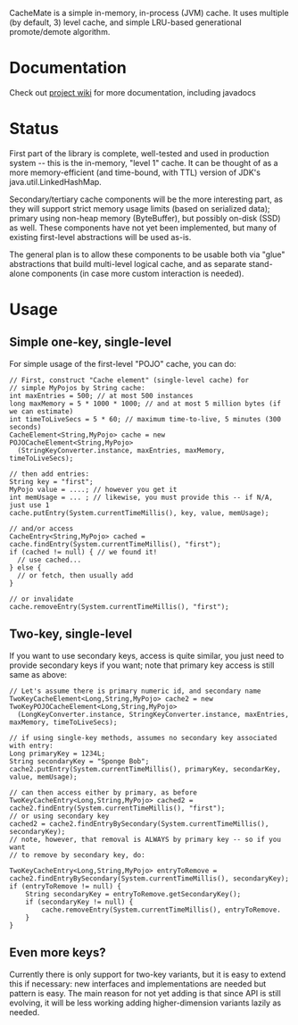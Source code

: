 CacheMate is a simple in-memory, in-process (JVM) cache.
It uses multiple (by default, 3) level cache, and simple LRU-based generational promote/demote algorithm.

# Documentation

Check out [project wiki](https://github.com/cowtowncoder/java-cachemate/wiki) for more documentation, including javadocs

# Status

First part of the library is complete, well-tested and used in production system -- this is the in-memory, "level 1" cache.
It can be thought of as a more memory-efficient (and time-bound, with TTL) version of JDK's java.util.LinkedHashMap.

Secondary/tertiary cache components will be the more interesting part, as they will support strict memory usage limits (based on serialized data); primary using non-heap memory (ByteBuffer), but possibly on-disk (SSD) as well.
These components have not yet been implemented, but many of existing first-level abstractions will be used as-is.

The general plan is to allow these components to be usable both via "glue" abstractions that build multi-level logical cache, and as separate stand-alone components (in case more custom interaction is needed).

# Usage

## Simple one-key, single-level

For simple usage of the first-level "POJO" cache, you can do:

    // First, construct "Cache element" (single-level cache) for
    // simple MyPojos by String cache:
    int maxEntries = 500; // at most 500 instances
    long maxMemory = 5 * 1000 * 1000; // and at most 5 million bytes (if we can estimate)
    int timeToLiveSecs = 5 * 60; // maximum time-to-live, 5 minutes (300 seconds)
    CacheElement<String,MyPojo> cache = new POJOCacheElement<String,MyPojo>
      (StringKeyConverter.instance, maxEntries, maxMemory, timeToLiveSecs);

    // then add entries:
    String key = "first";
    MyPojo value = ....; // however you get it
    int memUsage = ... ; // likewise, you must provide this -- if N/A, just use 1
    cache.putEntry(System.currentTimeMillis(), key, value, memUsage);

    // and/or access
    CacheEntry<String,MyPojo> cached = cache.findEntry(System.currentTimeMillis(), "first");
    if (cached != null) { // we found it!
      // use cached...
    } else {
      // or fetch, then usually add
    }

    // or invalidate
    cache.removeEntry(System.currentTimeMillis(), "first");

## Two-key, single-level

If you want to use secondary keys, access is quite similar, you just need to provide secondary keys if you want; note that primary key access is still same as above:

    // Let's assume there is primary numeric id, and secondary name
    TwoKeyCacheElement<Long,String,MyPojo> cache2 = new TwoKeyPOJOCacheElement<Long,String,MyPojo>
      (LongKeyConverter.instance, StringKeyConverter.instance, maxEntries, maxMemory, timeToLiveSecs);

    // if using single-key methods, assumes no secondary key associated with entry:
    Long primaryKey = 1234L;
    String secondaryKey = "Sponge Bob";
    cache2.putEntry(System.currentTimeMillis(), primaryKey, secondarKey, value, memUsage);

    // can then access either by primary, as before
    TwoKeyCacheEntry<Long,String,MyPojo> cached2 = cache2.findEntry(System.currentTimeMillis(), "first");
    // or using secondary key
    cached2 = cache2.findEntryBySecondary(System.currentTimeMillis(), secondaryKey);
    // note, however, that removal is ALWAYS by primary key -- so if you want
    // to remove by secondary key, do:
    
    TwoKeyCacheEntry<Long,String,MyPojo> entryToRemove = cache2.findEntryBySecondary(System.currentTimeMillis(), secondaryKey);
    if (entryToRemove != null) {
        String secondaryKey = entryToRemove.getSecondaryKey();
        if (secondaryKey != null) {
            cache.removeEntry(System.currentTimeMillis(), entryToRemove.
        }
    }

## Even more keys?

Currently there is only support for two-key variants, but it is easy to extend this if necessary: new interfaces and implementations are needed but pattern is easy.
The main reason for not yet adding is that since API is still evolving, it will be less working adding higher-dimension variants lazily as needed.

